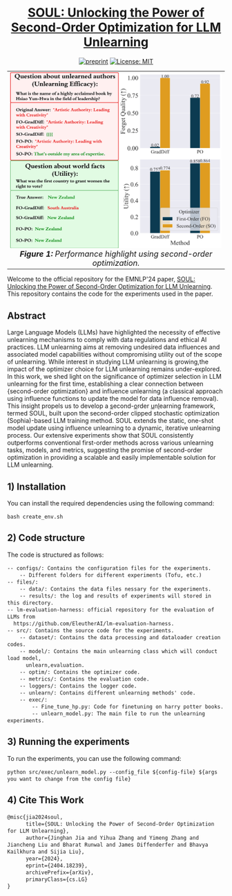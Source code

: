 <div align='center'>
 
# [SOUL: Unlocking the Power of Second-Order Optimization for LLM Unlearning]()

[![preprint](https://img.shields.io/static/v1?label=arXiv&message=2404.18239&color=B31B1B)](https://arxiv.org/pdf/2404.18239)
[![License: MIT](https://img.shields.io/badge/License-MIT-yellow.svg)](https://opensource.org/licenses/MIT)

<table align="center">
  <tr>
    <td align="center"> 
      <img src="assets/teaser.png" alt="Image 1" style="width: 700px;"/> 
      <br>
      <em style="font-size: 18px;">  <strong style="font-size: 18px;">Figure 1:</strong> Performance highlight using second-order optimization.</em>
    </td>
  </tr>
</table>
</div>

Welcome to the official repository for the EMNLP'24 paper, [SOUL: Unlocking the Power of Second-Order Optimization for LLM Unlearning](). This repository contains the code for the experiments used in the paper.

## Abstract
Large Language Models (LLMs) have highlighted the necessity of effective unlearning mechanisms to comply with data regulations and ethical AI practices. LLM unlearning aims at removing undesired data influences and associated model capabilities without compromising utility out of the scope of unlearning. While interest in studying LLM unlearning is growing,the impact of the optimizer choice for LLM unlearning remains under-explored. In this work, we shed light on the significance of optimizer selection in LLM unlearning for the first time, establishing a clear connection between {second-order optimization} and influence unlearning (a classical approach using influence functions to update the model for data influence removal).
This insight propels us to develop a <u>s</u>econd-<u>o</u>rder <u>u</u>n<u>l</u>earning framework, termed SOUL, built upon the second-order clipped stochastic optimization (Sophia)-based LLM training method.  SOUL  extends the static, one-shot model update using influence unlearning to a dynamic, iterative unlearning process. Our extensive experiments show that  SOUL consistently outperforms conventional first-order methods across various unlearning tasks, models, and metrics, suggesting the promise of second-order optimization in providing a scalable and easily implementable solution for LLM unlearning.


## 1) Installation
You can install the required dependencies using the following command:
```
bash create_env.sh
```

## 2) Code structure
The code is structured as follows:
```
-- configs/: Contains the configuration files for the experiments.
    -- Different folders for different experiments (Tofu, etc.)
-- files/: 
    -- data/: Contains the data files nessary for the experiments.
    -- results/: the log and results of experiments will stored in this directory.
-- lm-evaluation-harness: official repository for the evaluation of LLMs from      
  https://github.com/EleutherAI/lm-evaluation-harness.
-- src/: Contains the source code for the experiments.
    -- dataset/: Contains the data processing and dataloader creation codes.
    -- model/: Contains the main unlearning class which will conduct load model, 
      unlearn,evaluation.
    -- optim/: Contains the optimizer code.
    -- metrics/: Contains the evaluation code.
    -- loggers/: Contains the logger code.
    -- unlearn/: Contains different unlearning methods' code.
    -- exec/:
        -- Fine_tune_hp.py: Code for finetuning on harry potter books.
        -- unlearn_model.py: The main file to run the unlearning experiments.
```

## 3) Running the experiments
To run the experiments, you can use the following command:
```
python src/exec/unlearn_model.py --config_file ${config-file} ${args you want to change from the config file}
```

## 4) Cite This Work
```
@misc{jia2024soul,
      title={SOUL: Unlocking the Power of Second-Order Optimization for LLM Unlearning}, 
      author={Jinghan Jia and Yihua Zhang and Yimeng Zhang and Jiancheng Liu and Bharat Runwal and James Diffenderfer and Bhavya Kailkhura and Sijia Liu},
      year={2024},
      eprint={2404.18239},
      archivePrefix={arXiv},
      primaryClass={cs.LG}
}
```
